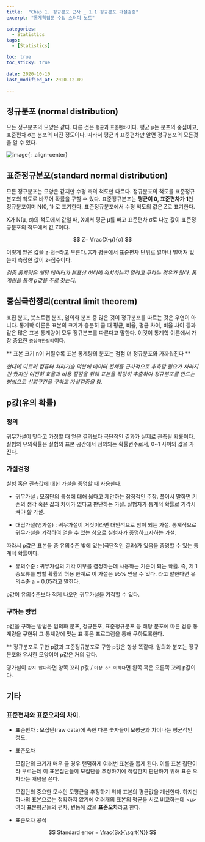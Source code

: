 ```yaml
---
title:  "Chap 1. 정규분포 근사 _ 1.1 정규분포 가설검증" 
excerpt: "통계학입문 수업 스터디 노트"

categories:
  - Statistics
tags:
  - [Statistics]

toc: true
toc_sticky: true
 
date: 2020-10-10
last_modified_at: 2020-12-09

---
```


## 정규분포 (normal distribution)

모든 정규분포의 모양은 같다. 다른 것은 `평균`과 `표준편차`이다. 평균 μ는 분포의 중심이고, 표준편차 σ는 분포의 퍼진 정도이다. 따라서 평균과 표준편차만 알면 정규분포의 모든것을 알 수 있다.

![image](https://user-images.githubusercontent.com/67791317/145339387-e9408ed4-e0b0-4235-9c6e-5d7732b14160.png){: .align-center}

## 표준정규분포(standard normal distribution)

모든 정규분포는 모양은 같지만 수평 축의 척도만 다르다. 정규분포의 척도를 표준정규분포의 척도로 바꾸어 확률을 구할 수 있다. 표준정규분포는 **평균이 0, 표준편차가 1**인 정규분포이며 N(0, 1) 로 표기한다. 표준정규분포에서 수평 척도의 값은 Z로 표기한다. 

X가 N(μ, σ)의 척도에서 값일 때, X에서 평균 μ를 빼고 표준편차 σ로 나눈 값이 표준정규분포의 척도에서 값 Z이다.

$$ Z= \frac{X-μ}{σ} $$ 

이렇게 얻은 값을 `z-점수`라고 부른다. X가 평균에서 표준편차 단위로 얼마나 떨어져 있는지 측정한 값이 z-점수이다. 

*검증 통계량은 해당 데이터가 분포상 어디에 위치하는지 알려고 구하는 경우가 많다. 통계량을 통해 p값을 주로 찾는다.*

## 중심극한정리(central limit theorem)

표집 분포, 붓스트랩 분포, 임의화 분포 중 많은 것이 정규분포를 따르는 것은 우연이 아니다. 통계학 이론은 표본의 크기가 충분히 클 때 평균, 비율, 평균 차이, 비율 차이 등과 같은 많은 표본 통계량이 모두 정규분포를 따른다고 말한다. 이것이 통계학 이론에서 가장 중요한 `중심극한정리`이다. 

** 표본 크기 n이 커질수록 표본 통계량의 분포는 점점 더 정규분포와 가까워진다 **

*현대에 이르러 컴퓨터 처리기술 덕분에 데이터 전체를 근사적으로 추측할 필요가 사라지긴 했지만 여전히 효율과 비용 절감을 위해 표본을 적당히 추출하여 정규분포를 만드는 방법으로 신뢰구간을 구하고 가설검증을 함.*

## p값(유의 확률)

### 정의

귀무가설이 맞다고 가정할 때 얻은 결과보다 극단적인 결과가 실제로 관측될 확률이다. 실험의 유의확률은 실험의 표본 공간에서 정의되는 확률변수로서, 0~1 사이의 값을 가진다. 

### 가설검정

실험 혹은 관측값에 대한 가설을 증명할 때 사용한다. 

* 귀무가설 : 모집단의 특성에 대해 옳다고 제안하는 잠정적인 주장. 풀어서 말하면 기존의 생각 혹은 값과 차이가 없다고 판단하는 가설. 실험자가 통계적 확률로 기각시켜야 할 가설. 

* 대립가설(영가설) : 귀무가설이 거짓이라면 대안적으로 참이 되는 가설. 통계적으로 귀무가설을 기각하여 얻을 수 있는 참으로 실험자가 증명하고자하는 가설. 

따라서 p값은 표본들 중 유의수준 밖에 있는(극단적인 결과)가 있음을 증명할 수 있는 통계적 확률이다.

* 유의수준 : 귀무가설의 기각 여부를 결정하는데 사용하는 기준이 되는 확률. 즉, 제 1종오류를 범할 확률의 허용 한계로 이 가설은 95% 믿을 수 있다. 라고 말한다면 유의수준 a = 0.05라고 말한다. 

p값이 유의수준보다 적게 나오면 귀무가설을 기각할 수 있다. 

### 구하는 방법 

p값을 구하는 방법은 임의화 분포, 정규분포, 표준정규분포 등 해당 분포에 따른 검증 통계량을 구한뒤 그 통계량에 맞는 표 혹은 프로그램을 통해 구하도록한다. 

** 정규분포로 구한 p값과 표준정규분포로 구한 p값은 항상 똑같다. 임의화 분포는 정규분포와 유사한 모양이며 p값은 거의 같다. 

영가설이 `같지 않다`라면 양쪽 꼬리 p값 / `이상 or 이하다`면 왼쪽 혹은 오른쪽 꼬리 p값이다. 

## 기타 

### 표준편차와 표준오차의 차이. 

* 표준편차 : 모집단(raw data)에 속한 다른 숫자들이 모평균과 차이나는 평균적인 정도. 

* 표준오차 

  모집단의 크기가 매우 클 경우 랜덤하게 여러번 표본을 뽑게 된다. 이를 표본 집단이라 부르는데 이 표본집단들이 모집단을 추정하기에 적절한지 판단하기 위해 표준 오차라는 개념을 쓴다. 

  모집단의 중요한 모수인 모평균을 추정하기 위해 표본의 평균값을 계산한다. 하지만 하나의 표본으로는 정확하지 않기에 여러개의 표본의 평균을 서로 비교하는데 \<u>여러 표본평균들의 편차, 변동에 값을 **표준오차**라고 한다. </u> 

* 표준오차 공식 

$$
Standard error = \frac{Sx}{\sqrt{N}} 
$$

